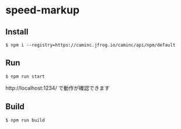 # speed-markup

## Install

```
$ npm i --registry=https://caminc.jfrog.io/caminc/api/npm/default
```

## Run

```
$ npm run start
```
http://localhost:1234/
で動作が確認できます

## Build

```
$ npm run build
```
